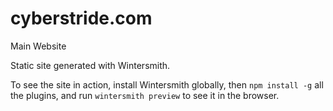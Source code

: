 # cyberstride.com
Main Website


Static site generated with Wintersmith.

To see the site in action, install Wintersmith globally, then `npm install -g` all the plugins, and run `wintersmith preview` to see it in the browser.
